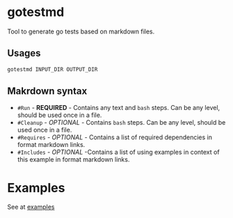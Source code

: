 # gotestmd

Tool to generate go tests based on markdown files.

## Usages

```bash
gotestmd INPUT_DIR OUTPUT_DIR
```

## Makrdown syntax

- `#Run` - **REQUIRED**  - Contains any text and `bash` steps. Can be any level, should be used once in a file. 
- `#Cleanup` - _OPTIONAL_ - Contains `bash` steps. Can be any level, should be used once in a file. 
- `#Requires` - _OPTIONAL_ - Contains a list of required dependencies in format markdown links.
- `#Includes` - _OPTIONAL_ -Contains a list of using examples in context of this example in format markdown links.

# Examples

See at [examples](./examples)
